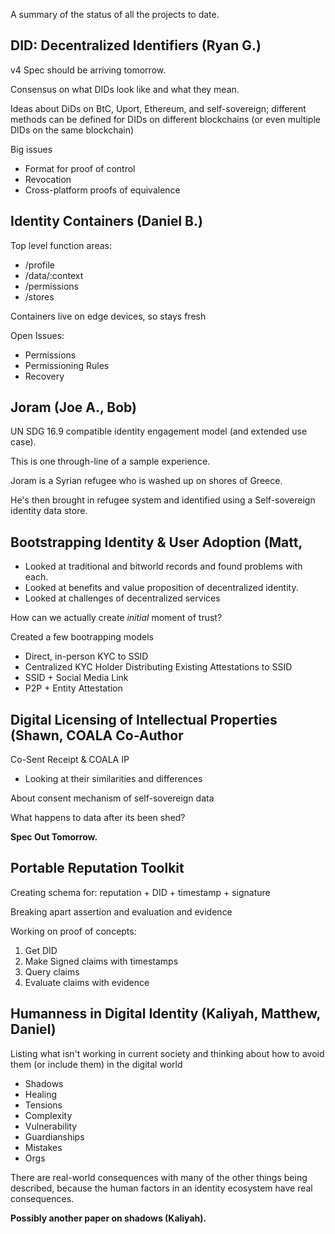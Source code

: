 A summary of the status of all the projects to date.

## DID: Decentralized Identifiers (Ryan G.)

v4 Spec should be arriving tomorrow.

Consensus on what DIDs look like and what they mean.

Ideas about DiDs on BtC, Uport, Ethereum, and self-sovereign; different methods can be defined for DIDs on different blockchains (or even multiple DIDs on the same blockchain)

Big issues
   * Format for proof of control
   * Revocation
   * Cross-platform proofs of equivalence

## Identity Containers (Daniel B.)

Top level function areas:
   * /profile
   * /data/:context
   * /permissions 
   * /stores
   
Containers live on edge devices, so stays fresh

Open Issues:
   * Permissions
   * Permissioning Rules
   * Recovery
   
## Joram (Joe A., Bob)

UN SDG 16.9 compatible identity engagement model (and extended use case).

This is one through-line of a sample experience.

Joram is a Syrian refugee who is washed up on shores of Greece.

He's then brought in refugee system and identified using a Self-sovereign identity data store.

## Bootstrapping Identity & User Adoption (Matt, 

   * Looked at traditional and bitworld records and found problems with each.
   * Looked at benefits and value proposition of decentralized identity.
   * Looked at challenges of decentralized services

How can we actually create _initial_ moment of trust? 

Created a few bootrapping models
   * Direct, in-person KYC to SSID
   * Centralized KYC Holder Distributing Existing Attestations to SSID
   * SSID + Social Media Link
   * P2P + Entity Attestation

## Digital Licensing of Intellectual Properties (Shawn, COALA Co-Author

Co-Sent Receipt & COALA IP 
   * Looking at their similarities and differences
   
About consent mechanism of self-sovereign data

What happens to data after its been shed?

**Spec Out Tomorrow.**

## Portable Reputation Toolkit

Creating schema for: reputation + DID + timestamp + signature 

Breaking apart assertion and evaluation and evidence

Working on proof of concepts:

1. Get DID
2. Make Signed claims with timestamps
3. Query claims
4. Evaluate claims with evidence

## Humanness in Digital Identity (Kaliyah, Matthew, Daniel)

Listing what isn't working in current society
and thinking about how to avoid them (or include them) in the digital world

   * Shadows
   * Healing
   * Tensions
   * Complexity
   * Vulnerability
   * Guardianships
   * Mistakes
   * Orgs
   
There are real-world consequences with many of the other things being described, because the human factors in an identity ecosystem have real consequences.
 
 **Possibly another paper on shadows (Kaliyah).**
